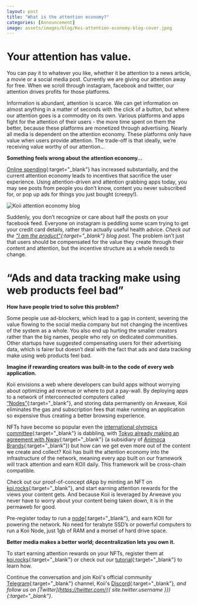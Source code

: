 ```yaml
---
layout: post
title: "What is the attention economy?"
categories: [Announcement]
image: assets/images/blog/Koi-attention-economy-blog-cover.jpeg
---
```


# Your attention has value.

You can pay it to whatever you like, whether it be attention to a news article, a movie or a social media post. Currently we are giving our attention away for free. When we scroll through instagram, facebook and twitter, our attention drives profits for those platforms.

Information is abundant, attention is scarce. We can get information on almost anything in a matter of seconds with the click of a button, but where our attention goes is a commodity on its own. Various platforms and apps fight for the attention of their users - the more time spent on them the better, because these platforms are monetized through advertising. Nearly all media is dependent on the attention economy. These platforms only have value when users provide attention. The trade-off is that ideally, we’re receiving value worthy of our attention...

**Something feels wrong about the attention economy…**

[Online spending](https://www.paymentsdive.com/news/consumer-spending-changes-likely-to-stick-visa-says/601277/){:target="\_blank"} has increased substantially, and the current attention economy leads to incentives that sacrifice the user experience. Using attention-driven and attention grabbing apps today, you may see posts from people you don’t know, content you never subscribed for, or pop up ads for things you just bought (creepy!).

![Koii attention economy blog](assets/images/blog/Attention-economy-koi-blog.jpeg)

Suddenly, you don’t recognize or care about half the posts on your facebook feed. Everyone on instagram is peddling some scam trying to get your credit card details, rather than actually useful health advice. _Check out the ["I am the product"](https://blog.koii.network/I-Am-The-Product/){:target="\_blank"} blog post_. The problem isn’t just that users should be compensated for the value they create through their content and attention, but the incentive structure as a whole needs to change.

# “Ads and data tracking make using web products feel bad”

**How have people tried to solve this problem?**

Some people use ad-blockers, which lead to a gap in content, severing the value flowing to the social media company but not changing the incentives of the system as a whole. You also end up hurting the smaller creators rather than the big names, people who rely on dedicated communities. Other startups have suggested compensating users for their advertising data, which is fairer but doesn’t deal with the fact that ads and data tracking make using web products feel bad.

**Imagine if rewarding creators was built-in to the code of every web application.**

Koii envisions a web where developers can build apps without worrying about optimizing ad revenue or where to put a pay-wall. By deploying apps to a network of interconnected computers called [“Nodes”](https://docs.google.com/forms/d/e/1FAIpQLSduDTdxD3dDOvcbIcKlG7JWOsnDFVZFdLy0J38q_OOzUC3okA/viewform){:target="\_blank"}, and storing data permanently on Arweave, Koii eliminates the gas and subscription fees that make running an application so expensive thus creating a better browsing experience.

NFTs have become so popular even the [international olympics committee](https://coingape.com/international-olympics-committee-dabbles-into-sports-nft-looking-at-strong-demand/){:target="\_blank"} is dabbling, with [Tokyo already making an agreement with Nway](https://en.cryptonomist.ch/2021/06/04/nfts-come-to-tokyo-olympics-2021/){:target="\_blank"} (a subsidiary of [Animoca Brands](https://www.animocabrands.com/){:target="\_blank"}) but how can we get even more out of the content we create and collect? Koii has built the attention economy into the infrastructure of the network, meaning every app built on our framework will track attention and earn KOII daily. This framework will be cross-chain compatible.

Check out our proof-of-concept dApp by minting an NFT on [koi.rocks](https://koi.rocks/contents){:target="\_blank"}, and start earning attention rewards for the views your content gets. And because Koii is leveraged by Arweave you never have to worry about your content being taken down, it is in the permaweb for good.

Pre-register today to run a [node](https://docs.google.com/forms/d/e/1FAIpQLSduDTdxD3dDOvcbIcKlG7JWOsnDFVZFdLy0J38q_OOzUC3okA/viewform){:target="\_blank"}, and earn KOII for powering the network. No need for terabyte SSD’s or powerful computers to run a Koii Node, just 1gb of RAM and a morsel of hard drive space.

**Better media makes a better world; decentralization lets you own it.**

To start earning attention rewards on your NFTs, register them at [koi.rocks](https://koi.rocks/contents){:target="\_blank"} or check out our [tutorial](https://blog.koii.network/Simplified-Finnie-Installation-Guide/){:target="\_blank"} to learn how.

Continue the conversation and join Koii's official community [Telegram](https://t.me/joinchat/OEHs_8T9-8ZhZmU5){:target="\_blank"} channel, Koii's [Discord](https://discord.gg/koii-network){:target="\_blank"}_, and follow us on [Twitter](https://twitter.com/{{ site.twitter.username }}){:target="\_blank"}_.
